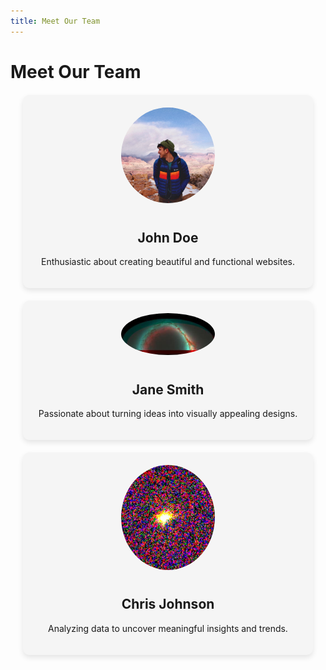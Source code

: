 ```yaml
---
title: Meet Our Team
---
```


<style>
  .team-member {
    border-radius: 10px;
    box-shadow: 0 4px 8px rgba(0, 0, 0, 0.1);
    margin: 20px;
    padding: 20px;
    text-align: center;
    background-color: #f5f5f5;
  }

  .team-member img {
    border-radius: 50%;
    max-width: 150px;
    margin-bottom: 10px;
  }
</style>

# Meet Our Team

<div class="team-member">
  <img src="img1.jpg" alt="John Doe">
  <h2>John Doe</h2>
  <p>Enthusiastic about creating beautiful and functional websites.</p>
</div>

<div class="team-member">
  <img src="img2.jpg" alt="Jane Smith">
  <h2>Jane Smith</h2>
  <p>Passionate about turning ideas into visually appealing designs.</p>
</div>

<div class="team-member">
  <img src="img3.jpg" alt="Chris Johnson">
  <h2>Chris Johnson</h2>
  <p>Analyzing data to uncover meaningful insights and trends.</p>
</div>
